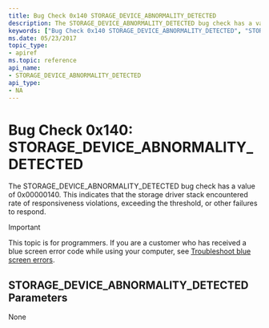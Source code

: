 ```yaml
---
title: Bug Check 0x140 STORAGE_DEVICE_ABNORMALITY_DETECTED
description: The STORAGE_DEVICE_ABNORMALITY_DETECTED bug check has a value of 0x00000140 that indicates that the storage driver stack encountered a failure to respond.
keywords: ["Bug Check 0x140 STORAGE_DEVICE_ABNORMALITY_DETECTED", "STORAGE_DEVICE_ABNORMALITY_DETECTED"]
ms.date: 05/23/2017
topic_type:
- apiref
ms.topic: reference
api_name:
- STORAGE_DEVICE_ABNORMALITY_DETECTED
api_type:
- NA
---
```


# Bug Check 0x140: STORAGE\_DEVICE\_ABNORMALITY\_DETECTED


The STORAGE\_DEVICE\_ABNORMALITY\_DETECTED bug check has a value of 0x00000140. This indicates that the storage driver stack encountered rate of responsiveness violations, exceeding the threshold, or other failures to respond.

> [!IMPORTANT]
> This topic is for programmers. If you are a customer who has received a blue screen error code while using your computer, see [Troubleshoot blue screen errors](https://www.windows.com/stopcode).


## STORAGE\_DEVICE\_ABNORMALITY\_DETECTED Parameters


None

 

 




